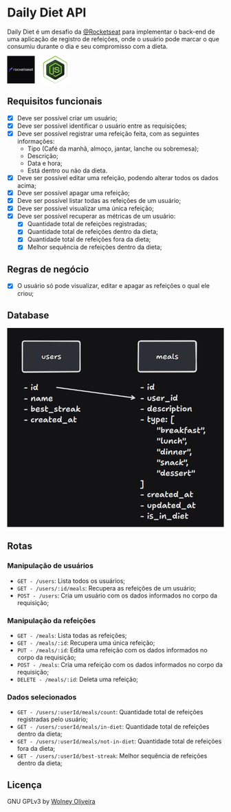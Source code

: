 # Daily Diet API

Daily Diet é um desafio da [@Rocketseat](https://rocketseat.com.br/) para implementar o back-end de uma aplicação de registro de refeições, onde o usuário pode marcar o que consumiu durante o dia e seu compromisso com a dieta.

<div style="display: flex; gap: 16px">
  <img alt="Rocketseat" src="./doc/rocketseat.png" width="64">
  <img alt="Nodejs" src="./doc/nodejs.png" width="64">
</div>

## Requisitos funcionais

- [x] Deve ser possível criar um usuário;
- [x] Deve ser possível identificar o usuário entre as requisições;
- [x] Deve ser possível registrar uma refeição feita, com as seguintes informações:
  - Tipo (Café da manhã, almoço, jantar, lanche ou sobremesa);
  - Descrição;
  - Data e hora;
  - Está dentro ou não da dieta.
- [x] Deve ser possível editar uma refeição, podendo alterar todos os dados acima;
- [x] Deve ser possível apagar uma refeição;
- [x] Deve ser possível listar todas as refeições de um usuário;
- [x] Deve ser possível visualizar uma única refeição;
- [x] Deve ser possível recuperar as métricas de um usuário:
  - [x] Quantidade total de refeições registradas;
  - [x] Quantidade total de refeições dentro da dieta;
  - [x] Quantidade total de refeições fora da dieta;
  - [x] Melhor sequência de refeições dentro da dieta;

## Regras de negócio

- [x] O usuário só pode visualizar, editar e apagar as refeições o qual ele criou;

## Database

![tables](./doc/tables.png)

## Rotas

### Manipulação de usuários

- `GET - /users`: Lista todos os usuários;
- `GET - /users/:id/meals`: Recupera as refeições de um usuário;
- `POST - /users`: Cria um usuário com os dados informados no corpo da requisição;

### Manipulação da refeições

- `GET - /meals`: Lista todas as refeições;
- `GET - /meals/:id`: Recupera uma única refeição;
- `PUT - /meals/:id`: Edita uma refeição com os dados informados no corpo da requisição;
- `POST - /meals`: Cria uma refeição com os dados informados no corpo da requisição;
- `DELETE - /meals/:id`: Deleta uma refeição;

### Dados selecionados

- `GET - /users/:userId/meals/count`: Quantidade total de refeições registradas pelo usuário;
- `GET - /users/:userId/meals/in-diet`: Quantidade total de refeições dentro da dieta;
- `GET - /users/:userId/meals/not-in-diet`: Quantidade total de refeições fora da dieta;
- `GET - /users/:userId/best-streak`: Melhor sequência de refeições dentro da dieta;

## Licença

GNU GPLv3 by [Wolney Oliveira](https://github.com/wolney-fo)